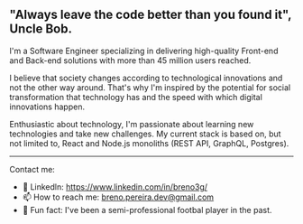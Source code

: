## "Always leave the code better than you found it", Uncle Bob.

I'm a Software Engineer specializing in delivering high-quality Front-end and Back-end solutions with more than 45 million users reached.

I believe that society changes according to technological innovations and not the other way around. That's why I'm inspired by the potential for social transformation that technology has and the speed with which digital innovations happen.

Enthusiastic about technology, I'm passionate about learning new technologies and take new challenges. My current stack is based on, but not limited to, React and Node.js monoliths (REST API, GraphQL, Postgres).

---

Contact me:
- 🔗 Linkedln: https://www.linkedin.com/in/breno3g/
- 📫 How to reach me: breno.pereira.dev@gmail.com
- 🥎 Fun fact: I've been a semi-professional footbal player in the past.
